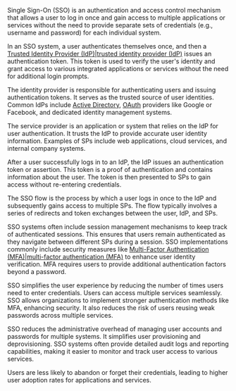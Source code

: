 Single Sign-On (SSO) is an authentication and access control mechanism that allows a user to log in once and gain access to multiple applications or services without the need to provide separate sets of credentials (e.g., username and password) for each individual system. 

In an SSO system, a user authenticates themselves once, and then a [Trusted Identity Provider (IdP)|trusted identity provider (IdP)]() issues an authentication token. This token is used to verify the user's identity and grant access to various integrated applications or services without the need for additional login prompts.

The identity provider is responsible for authenticating users and issuing authentication tokens. It serves as the trusted source of user identities. Common IdPs include [Active Directory](), [OAuth]() providers like Google or Facebook, and dedicated identity management systems.

The service provider is an application or system that relies on the IdP for user authentication. It trusts the IdP to provide accurate user identity information. Examples of SPs include web applications, cloud services, and internal company systems.

After a user successfully logs in to an IdP, the IdP issues an authentication token or assertion. This token is a proof of authentication and contains information about the user. The token is then presented to SPs to gain access without re-entering credentials.

The SSO flow is the process by which a user logs in once to the IdP and subsequently gains access to multiple SPs. The flow typically involves a series of redirects and token exchanges between the user, IdP, and SPs.

SSO systems often include session management mechanisms to keep track of authenticated sessions. This ensures that users remain authenticated as they navigate between different SPs during a session. SSO implementations commonly include security measures like [Multi-Factor Authentication (MFA)|multi-factor authentication (MFA)]() to enhance user identity verification. MFA requires users to provide additional authentication factors beyond a password.

SSO simplifies the user experience by reducing the number of times users need to enter credentials. Users can access multiple services seamlessly. SSO allows organizations to implement stronger authentication methods like MFA, enhancing security. It also reduces the risk of users reusing weak passwords across multiple services.

SSO reduces the administrative overhead of managing user accounts and passwords for multiple systems. It simplifies user provisioning and deprovisioning. SSO systems often provide detailed audit logs and reporting capabilities, making it easier to monitor and track user access to various services.

Users are less likely to abandon or forget their credentials, leading to higher user adoption rates for applications and services.